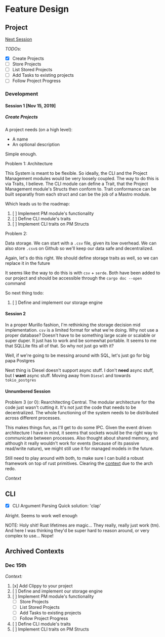 # Feature Design

## Project

[Next Session](#session-2)

*TODOs*:
- [x] Create Projects
- [ ] Store Projects
- [ ] List Stored Projects
- [ ] Add Tasks to existing projects
- [ ] Follow Project Progress

### Development

#### Session 1 [Nov 15, 2019]

##### Create Projects

A project needs (on a high level):
- A name
- An optional description

Simple enough.

Problem 1: Architecture

This System is meant to be flexible.
So ideally, the CLI and the Project Management modules would be very loosely coupled.
The way to do this is via Traits, I believe.
The CLI module can define a Trait, that the Project Management module's Structs then conform to.
Trait conformance can be built separatly from each struct and can be the job of a Mastro module.

Which leads us to the roadmap:
1. [ ] Implement PM module's functionality
1. [ ] Define CLI module's traits
1. [ ] Implement CLI traits on PM Structs

Problem 2:

Data storage. We can start with a `.csv` file, given its low overhead.
We can also store `.csv`s on Github so we'll keep our data safe and decentralized.

Again, let's do this right.
We should define storage traits as well, so we can replace it in the future

It seems like the way to do this is with `csv` + `serde`.
Both have been added to our project and should be accessible through the `cargo doc --open` command

So next thing todo:

1. [ ] Define and implement our storage engine

#### Session 2

In a proper Murillo fashion, I'm rethinking the storage decision mid implementation.
`csv` is a limited format for what we're doing.
Why not use a proper database? 
Doesn't have to be something large scale or scalable or super duper.
It just has to work and be somewhat portable.
It seems to me that SQLLite fits all of that.
So why not just go with it?

Well, if we're going to be messing around with SQL, let's just go for big papa Postgres

Next thing is Diesel doesn't support async stuff.
I don't **need** async stuff, but I **want** async stuff.
Moving away from `Diesel` and towards `tokio_postgres`

#### Unnumbered Session

Problem 3 (or 0): Rearchitecting Central.
The modular architecture for the code just wasn't cutting it.
It's not just the code that needs to be decentralized.
The whole functioning of the system needs to be distributed across different processes.

This makes things fun, as I'll get to do some IPC.
Given the event driven architecture I have in mind, 
it seems that sockets would be the right way to communicate between processes.
Also thought about shared memory,
and although it really wouldn't work for events 
(because of its passive read/write nature),
we might still use it for managed models in the future.

Still need to play around with both,
to make sure I can build a robust framework on top of rust primitives.
Clearing the [context](#dec-15th) due to the arch redo.

*Context*


## CLI

- [x] CLI Argument Parsing
Quick solution: 'clap'

Alright. Seems to work well enough

NOTE: Holy shit! Rust lifetimes are magic... 
They really, really just work (tm).
And here I was thinking they'd be super hard to reason around, or very complex to use...
Nope!

## Archived Contexts

### Dec 15th

*Context:*

1. [x] Add Clippy to your project
1. [ ] Define and implement our storage engine
1. [ ] Implement PM module's functionality
    - [ ] Store Projects
    - [ ] List Stored Projects
    - [ ] Add Tasks to existing projects
    - [ ] Follow Project Progress
1. [ ] Define CLI module's traits
1. [ ] Implement CLI traits on PM Structs
